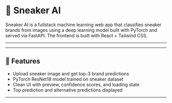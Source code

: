 # 👟 Sneaker AI

Sneaker AI is a fullstack machine learning web app that classifies sneaker brands from images using a deep learning model built with PyTorch and served via FastAPI. The frontend is built with React + Tailwind CSS.

---
---

## 🧠 Features

- Upload sneaker image and get top-3 brand predictions
- PyTorch ResNet18 model trained on sneaker dataset
- Clean UI with preview, confidence scores, and loading state
- Top prediction and alternative predictions displayed

---
